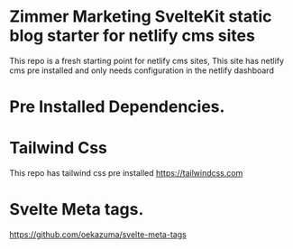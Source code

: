 # Zimmer Marketing SvelteKit static blog starter for netlify cms sites

This repo is a fresh starting point for netlify cms sites, This site has netlify cms pre installed and only needs configuration in the netlify dashboard

# Pre Installed Dependencies.

# Tailwind Css

This repo has tailwind css pre installed
https://tailwindcss.com

# Svelte Meta tags.

https://github.com/oekazuma/svelte-meta-tags
